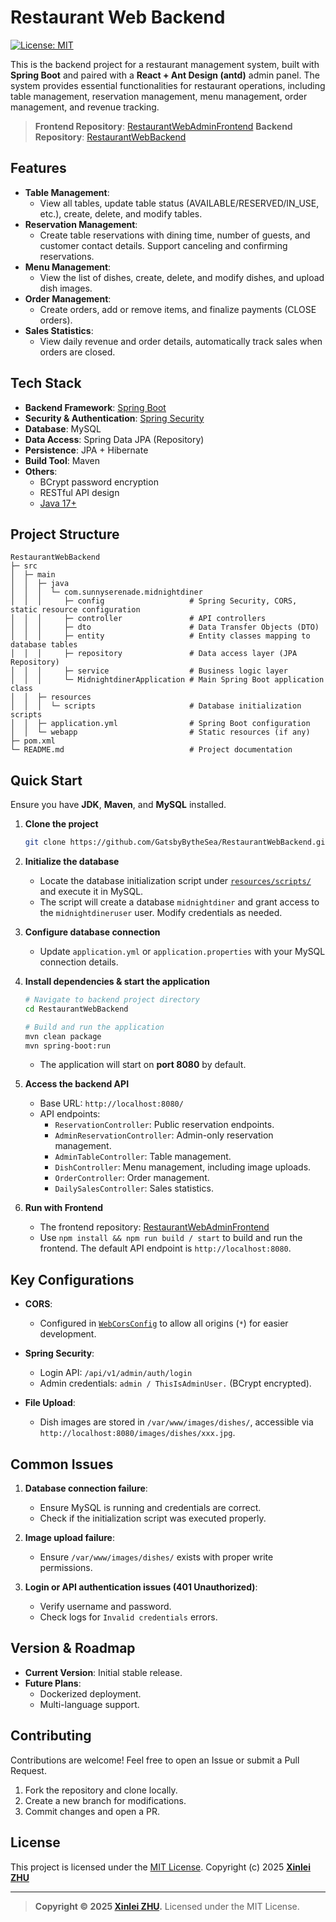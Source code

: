 # Restaurant Web Backend

[![License: MIT](https://img.shields.io/badge/License-MIT-yellow.svg)](./LICENSE)

This is the backend project for a restaurant management system, built with **Spring Boot** and paired with a **React + Ant Design (antd)** admin panel. The system provides essential functionalities for restaurant operations, including table management, reservation management, menu management, order management, and revenue tracking.

> **Frontend Repository**: [RestaurantWebAdminFrontend](https://github.com/GatsbyBytheSea/RestaurantWebAdminFrontend)
> **Backend Repository**: [RestaurantWebBackend](https://github.com/GatsbyBytheSea/RestaurantWebBackend)

## Features

- **Table Management**:
  - View all tables, update table status (AVAILABLE/RESERVED/IN_USE, etc.), create, delete, and modify tables.
- **Reservation Management**:
  - Create table reservations with dining time, number of guests, and customer contact details. Support canceling and confirming reservations.
- **Menu Management**:
  - View the list of dishes, create, delete, and modify dishes, and upload dish images.
- **Order Management**:
  - Create orders, add or remove items, and finalize payments (CLOSE orders).
- **Sales Statistics**:
  - View daily revenue and order details, automatically track sales when orders are closed.

## Tech Stack

- **Backend Framework**: [Spring Boot](https://spring.io/projects/spring-boot)
- **Security & Authentication**: [Spring Security](https://spring.io/projects/spring-security)
- **Database**: MySQL
- **Data Access**: Spring Data JPA (Repository)
- **Persistence**: JPA + Hibernate
- **Build Tool**: Maven
- **Others**:
  - BCrypt password encryption
  - RESTful API design
  - [Java 17+](https://docs.oracle.com/en/java/)

## Project Structure

```
RestaurantWebBackend
├─ src
│  ├─ main
│  │  ├─ java
│  │  │  └─ com.sunnyserenade.midnightdiner
│  │  │     ├─ config                   # Spring Security, CORS, static resource configuration
│  │  │     ├─ controller               # API controllers
│  │  │     ├─ dto                      # Data Transfer Objects (DTO)
│  │  │     ├─ entity                   # Entity classes mapping to database tables
│  │  │     ├─ repository               # Data access layer (JPA Repository)
│  │  │     ├─ service                  # Business logic layer
│  │  │     └─ MidnightdinerApplication # Main Spring Boot application class
│  │  ├─ resources
│  │  │  └─ scripts                     # Database initialization scripts
│  │  ├─ application.yml                # Spring Boot configuration
│  │  └─ webapp                         # Static resources (if any)
├─ pom.xml
└─ README.md                            # Project documentation
```

## Quick Start

Ensure you have **JDK**, **Maven**, and **MySQL** installed.

1. **Clone the project**
   ```bash
   git clone https://github.com/GatsbyBytheSea/RestaurantWebBackend.git
   ```

2. **Initialize the database**
   - Locate the database initialization script under [`resources/scripts/`](./src/main/resources/scripts) and execute it in MySQL.
   - The script will create a database `midnightdiner` and grant access to the `midnightdineruser` user. Modify credentials as needed.

3. **Configure database connection**
   - Update `application.yml` or `application.properties` with your MySQL connection details.

4. **Install dependencies & start the application**
   ```bash
   # Navigate to backend project directory
   cd RestaurantWebBackend

   # Build and run the application
   mvn clean package
   mvn spring-boot:run
   ```
   - The application will start on **port 8080** by default.

5. **Access the backend API**
   - Base URL: `http://localhost:8080/`
   - API endpoints:
     - `ReservationController`: Public reservation endpoints.
     - `AdminReservationController`: Admin-only reservation management.
     - `AdminTableController`: Table management.
     - `DishController`: Menu management, including image uploads.
     - `OrderController`: Order management.
     - `DailySalesController`: Sales statistics.

6. **Run with Frontend**
   - The frontend repository: [RestaurantWebAdminFrontend](https://github.com/GatsbyBytheSea/RestaurantWebAdminFrontend)
   - Use `npm install && npm run build / start` to build and run the frontend. The default API endpoint is `http://localhost:8080`.

## Key Configurations

- **CORS**:
  - Configured in [`WebCorsConfig`](./src/main/java/com/sunnyserenade/midnightdiner/config/WebCorsConfig.java) to allow all origins (`*`) for easier development.

- **Spring Security**:
  - Login API: `/api/v1/admin/auth/login`
  - Admin credentials: `admin / ThisIsAdminUser.` (BCrypt encrypted).

- **File Upload**:
  - Dish images are stored in `/var/www/images/dishes/`, accessible via `http://localhost:8080/images/dishes/xxx.jpg`.

## Common Issues

1. **Database connection failure**:
   - Ensure MySQL is running and credentials are correct.
   - Check if the initialization script was executed properly.

2. **Image upload failure**:
   - Ensure `/var/www/images/dishes/` exists with proper write permissions.

3. **Login or API authentication issues (401 Unauthorized)**:
   - Verify username and password.
   - Check logs for `Invalid credentials` errors.

## Version & Roadmap

- **Current Version**: Initial stable release.
- **Future Plans**:
  - Dockerized deployment.
  - Multi-language support.

## Contributing

Contributions are welcome! Feel free to open an Issue or submit a Pull Request.

1. Fork the repository and clone locally.
2. Create a new branch for modifications.
3. Commit changes and open a PR.

## License

This project is licensed under the [MIT License](./LICENSE).
Copyright (c) 2025 [**Xinlei ZHU**](https://github.com/GatsbyBytheSea)

---

> **Copyright &copy; 2025 [Xinlei ZHU](https://github.com/GatsbyBytheSea).**
> Licensed under the MIT License.

